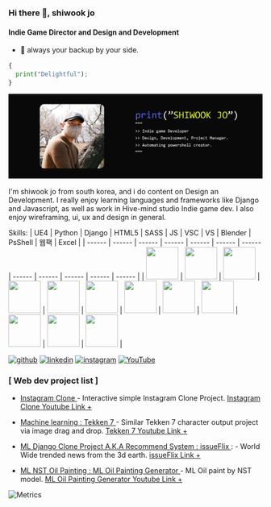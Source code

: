 ### Hi there 👋, shiwook jo
#### Indie Game Director and Design and Development

- 🔭 always your backup by your side.

```python
{
  print("Delightful");
}
```

![Indie Game Director and Design and Development](https://github.com/github01main/hive-mind-studio/blob/main/images/github01main_banner_black.png)

I'm shiwook jo from south korea, and i do content on Design an Development. I really enjoy learning languages and frameworks like Django and Javascript, as well as work in Hive-mind studio Indie game dev. I also enjoy wireframing, ui, ux and design in general.

Skills:
| UE4 | Python | Django | HTML5 | SASS | JS | VSC | VS | Blender | PsShell | 웹팩 | Excel |
| ------ | ------ | ------ | ------ | ------ | ------ | ------ | ------ | ------ | ------ | ------ | ------ |
| <img height="64" width="64" src="https://cdn.jsdelivr.net/npm/simple-icons@v6/icons/unrealengine.svg" /> | <img height="64" width="64" src="https://cdn.jsdelivr.net/npm/simple-icons@v6/icons/python.svg" /> | <img height="64" width="64" src="https://cdn.jsdelivr.net/npm/simple-icons@v6/icons/django.svg" /> | <img height="64" width="64" src="https://cdn.jsdelivr.net/npm/simple-icons@v6/icons/html5.svg" /> | <img height="64" width="64" src="https://cdn.jsdelivr.net/npm/simple-icons@v6/icons/sass.svg" /> | <img height="64" width="64" src="https://cdn.jsdelivr.net/npm/simple-icons@v6/icons/javascript.svg" /> | <img height="64" width="64" src="https://cdn.jsdelivr.net/npm/simple-icons@v6/icons/visualstudiocode.svg" /> | <img height="64" width="64" src="https://cdn.jsdelivr.net/npm/simple-icons@v6/icons/visualstudio.svg" /> | <img height="64" width="64" src="https://cdn.jsdelivr.net/npm/simple-icons@v6/icons/blender.svg" /> | <img height="64" width="64" src="https://cdn.jsdelivr.net/npm/simple-icons@v6/icons/powershell.svg" /> | <img height="64" width="64" src="https://cdn.jsdelivr.net/npm/simple-icons@v6/icons/webpack.svg" /> | <img height="64" width="64" src="https://cdn.jsdelivr.net/npm/simple-icons@v6/icons/microsoftexcel.svg" /> |

[<img src='https://cdn.jsdelivr.net/npm/simple-icons@3.0.1/icons/github.svg' alt='github' height='40'>](https://github.com/github01main)  [<img src='https://cdn.jsdelivr.net/npm/simple-icons@3.0.1/icons/linkedin.svg' alt='linkedin' height='40'>](https://www.linkedin.com/in/shiwook-cho-7281a1199/)  [<img src='https://cdn.jsdelivr.net/npm/simple-icons@3.0.1/icons/instagram.svg' alt='instagram' height='40'>](https://www.instagram.com/shiwookcho/)  [<img src='https://cdn.jsdelivr.net/npm/simple-icons@3.0.1/icons/youtube.svg' alt='YouTube' height='40'>](https://www.youtube.com/channel/UCsnYIPC1TirIe8EToeWF0Fg)  

### [ Web dev project list ]

-  [ Instagram Clone ] - Interactive simple Instagram Clone Project. [ Instagram Clone Youtube Link + ]
-  [ Machine learning : Tekken 7 ] - Similar Tekken 7 character output project via image drag and drop. [ Tekken 7 Youtube Link + ]
-  [ ML Django Clone Project A.K.A Recommend System : issueFlix ]: - World Wide trended news from the 3d earth. [ issueFlix Link + ]
-  [ ML NST Oil Painting : ML Oil Painting Generator ] - ML Oil paint by NST model. [ ML Oil Painting Generator Youtube Link + ]

   [ Instagram Clone ]: <https://github.com/github01main/instaCloneTFT>
   [ Machine learning : Tekken 7 ]: <https://github.com/be1le/Image_classification_SVC>
   [ ML Django Clone Project A.K.A Recommend System : issueFlix ]: <https://github.com/godchoi96/issueFlix>
   [ ML NST Oil Painting : ML Oil Painting Generator ]: <https://github.com/github01main/ML_Oil_Painting_Generator>
   
   [ Instagram Clone Youtube Link + ]: < https://youtu.be/uh5mh7eSi_4 >
   [ Tekken 7 Youtube Link + ]: < https://youtu.be/Fbh8Y2Z-_dg >
   [ issueFlix Link + ]: < https://youtu.be/75sKAu7gVKc >
   [ ML Oil Painting Generator Youtube Link + ]: <  >
  
![Metrics](https://metrics.lecoq.io/github01main?template=classic&isocalendar=1&languages=1&people=1&lines=1&introduction=1&isocalendar.duration=full-year&languages.limit=8&languages.sections=most-used&languages.colors=github&languages.threshold=0%25&languages.indepth=false&languages.analysis.timeout=15&languages.categories=markup%2C%20programming&languages.recent.categories=markup%2C%20programming&languages.recent.load=300&languages.recent.days=14&people.limit=24&people.size=28&people.types=followers%2C%20following&people.identicons=false&people.shuffle=false&introduction.title=true&config.timezone=Asia%2FSeoul&config.display=large)


